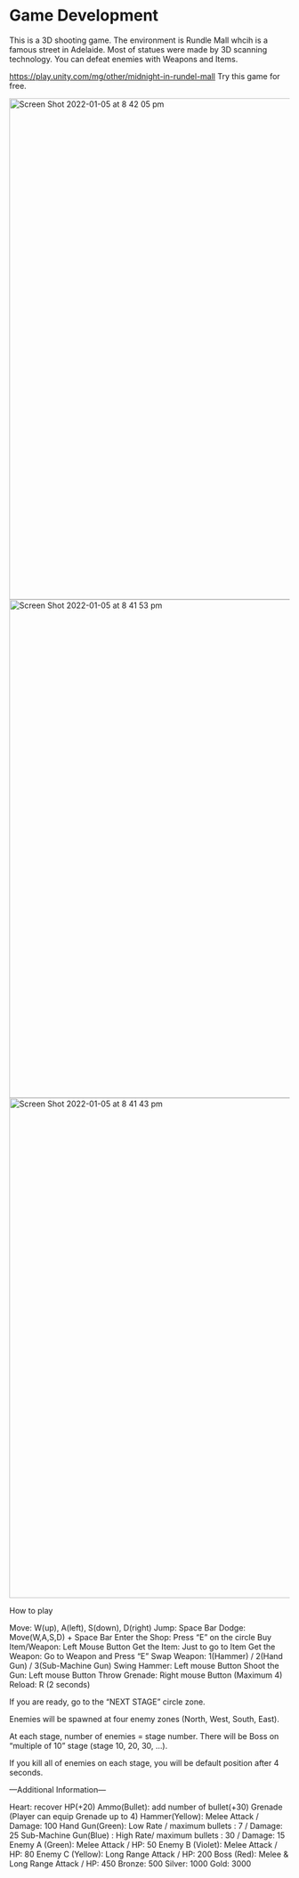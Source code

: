 # Game Development

This is a 3D shooting game.
The environment is Rundle Mall whcih is a famous street in Adelaide.
Most of statues were made by 3D scanning technology.
You can defeat enemies with Weapons and Items.

https://play.unity.com/mg/other/midnight-in-rundel-mall
Try this game for free.

<img width="901" alt="Screen Shot 2022-01-05 at 8 42 05 pm" src="https://user-images.githubusercontent.com/63223218/148200398-f94cdbf9-a256-4d55-aa0a-666681221f1a.png">
<img width="896" alt="Screen Shot 2022-01-05 at 8 41 53 pm" src="https://user-images.githubusercontent.com/63223218/148200407-3dbb4e8c-3f6c-4307-81de-5aafea57a4be.png">
<img width="899" alt="Screen Shot 2022-01-05 at 8 41 43 pm" src="https://user-images.githubusercontent.com/63223218/148200363-bc44bed8-492f-4297-a4fb-c34635330b00.png">




How to play

<Control>
Move:  W(up), A(left), S(down), D(right)
Jump: Space Bar
Dodge: Move(W,A,S,D) + Space Bar

<Shopping>
Enter the Shop: Press “E” on the circle
Buy Item/Weapon: Left Mouse Button
Get the Item: Just to go to Item
Get the Weapon: Go to Weapon and Press “E”

<Attack>
Swap Weapon: 1(Hammer) / 2(Hand Gun) / 3(Sub-Machine Gun)
Swing Hammer: Left mouse Button
Shoot the Gun: Left mouse Button
Throw Grenade: Right mouse Button (Maximum 4)
Reload: R (2 seconds)

If you are ready, go to the “NEXT STAGE” circle zone.

Enemies will be spawned at four enemy zones (North, West, South, East). 

At each stage, number of enemies = stage number.
There will be Boss on “multiple of 10” stage (stage 10, 20, 30, …).

If you kill all of enemies on each stage, you will be default position after 4 seconds. 

—Additional Information—

<Type of Item>
Heart: recover HP(+20)
Ammo(Bullet): add number of bullet(+30)
Grenade (Player can equip Grenade up to 4)

<Type of Weapon>
Hammer(Yellow): Melee Attack / Damage: 100
Hand Gun(Green): Low Rate  / maximum bullets : 7 / Damage: 25
Sub-Machine Gun(Blue) : High Rate/ maximum bullets : 30 / Damage: 15

<Type of enemies>
Enemy A (Green): Melee Attack / HP: 50
Enemy B (Violet): Melee Attack / HP: 80
Enemy C (Yellow): Long Range Attack / HP: 200
Boss (Red): Melee & Long Range Attack / HP: 450

<Type of Coin>
Bronze: 500
Silver: 1000
Gold: 3000
